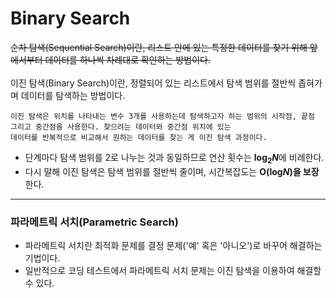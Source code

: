 # Binary Search

~~순차 탐색(Sequential Search)이란, 리스트 안에 있는 특정한 데이터를 찾기 위해 앞에서부터 데이터를 하나씩 차례대로 확인하는 방법이다.~~
<br/>
<br/>이진 탐색(Binary Search)이란, 정렬되어 있는 리스트에서 탐색 범위를 절반씩 좁혀가며 데이터를 탐색하는 방법이다.<br/>

    이진 탐색은 위치를 나타내는 변수 3개를 사용하는데 탐색하고자 하는 범위의 시작점, 끝점 그리고 중간점을 사용한다. 찾으려는 데이터와 중간점 위치에 있는 
    데이터를 반복적으로 비교해서 원하는 데이터를 찾는 게 이진 탐색 과정이다.

- 단계마다 탐색 범위를 2로 나누는 것과 동일하므로 연산 횟수는 **log<sub>2</sub>*N***에 비례한다.
- 다시 말해 이진 탐색은 탐색 범위를 절반씩 줄이며, 시간복잡도는 **O(log*N*)을 보장**한다.

---

### 파라메트릭 서치(Parametric Search)

- 파라메트릭 서치란 최적화 문제를 결정 문제('예' 혹은 '아니오')로 바꾸어 해결하는 기법이다.
- 일반적으로 코딩 테스트에서 파라메트릭 서치 문제는 이진 탐색을 이용하여 해결할 수 있다.

